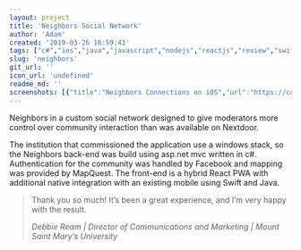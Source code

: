 ```yaml
---
layout: project
title: 'Neighbors Social Network'
author: 'Adam'
created: '2019-03-26 16:59:41'
tags: ["c#","ios","java","javascript","nodejs","reactjs","review","swift"]
slug: 'neighbors'
git_url: ''
icon_url: 'undefined'
readme_md: ''
screenshots: [{"title":"Neighbors Connections on iOS","url":"https://codingsimply.com/wp-content/uploads/2019/03/Neighbors-Connections-on-iOS-e1552080408772.png"},{"title":"Neighbors View Connection iOS","url":"https://codingsimply.com/wp-content/uploads/2019/03/Neighbors-View-Connection-iOS-e1552080246783.png"},{"title":"Neighbors Admin Dasboard","url":"https://codingsimply.com/wp-content/uploads/2019/03/Neighbors-Admin-Dasboard.png"},{"title":"Neighbors Admin View Connection","url":"https://codingsimply.com/wp-content/uploads/2019/03/Neighbors-Admin-View-Connection.png"}]
---
```



Neighbors in a custom social network designed to give moderators more control over community interaction than was available on Nextdoor. 

The institution that commissioned the application use a windows stack, so the Neighbors back-end was build using asp.net mvc written in c#. Authentication for the community was handled by Facebook and mapping was provided by MapQuest. The front-end is a hybrid React PWA with additional native integration with an existing mobile using Swift and Java.

>Thank you so much! It’s been a great experience, and I’m very happy with the result.
>
><cite>Debbie Ream | Director of Communications and Marketing | Mount Saint Mary’s University </cite>
